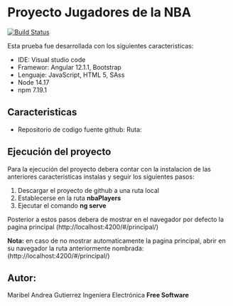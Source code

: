 # Proyecto Jugadores  de la NBA


[![Build Status](https://travis-ci.org/joemccann/dillinger.svg?branch=master)](https://travis-ci.org/joemccann/dillinger)

Esta prueba fue desarrollada  con los siguientes caracteristicas:

- IDE: Visual studio code
- Framewor: Angular 12.1.1, Bootstrap
- Lenguaje: JavaScript, HTML 5, SAss
- Node 14.17
- npm 7.19.1

## Caracteristicas
- Repositorio de codigo fuente github:
Ruta:


## Ejecución del proyecto

Para la ejecución del proyecto  debera contar con la instalacion de las anteriores caracteristicas instalas y seguir los siguientes pasos:
1) Descargar el proyecto de github a una ruta local
2)  Establecerse en la ruta  **nbaPlayers**
3) Ejecutar el comando **ng serve**

Posterior a estos pasos  debera de mostrar en el navegador por defecto  la pagina principal (http://localhost:4200/#/principal/)

**Nota:**  en caso de no mostrar  automaticamente la pagina principal, abrir en su navegador la ruta anteriormente nombrada: (http://localhost:4200/#/principal/)

## Autor:
Maribel Andrea Gutierrez 
Ingeniera Electrónica
**Free Software**

 
